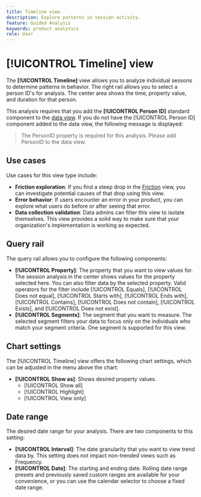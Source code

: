```yaml
---
title: Timeline view
description: Explore patterns in session activity.
feature: Guided Analysis
keywords: product analytics
role: User
---
```

# [!UICONTROL Timeline] view

The **[!UICONTROL Timeline]** view allows you to analyze individual sessons to determine patterns in behavior. The right rail allows you to select a person ID's for analysis. The center area shows the time, property value, and duration for that person.

This analysis requires that you add the **[!UICONTROL Person ID]** standard component to the [data view](/help/data-views/component-reference.md#optional). If you do not have the [!UICONTROL Person ID] component added to the data view, the following message is displayed:

> The PersonID property is required for this analysis. Please add PersonID to the data view.

## Use cases

Use cases for this view type include:

* **Friction exploration**: If you find a steep drop in the [Friction](friction.md) view, you can investigate potential causes of that drop using this view.
* **Error behavior**: If users encounter an error in your product, you can explore what users do before or after seeing that error.
* **Data collection validation**: Data admins can filter this view to isolate themselves. This view provides a solid way to make sure that your organization's implementation is working as expected.

## Query rail

The query rail allows you to configure the following components:

* **[!UICONTROL Property]**: The property that you want to view values for. The session analysis in the center shows values for the property selected here. You can also filter data by the selected property. Valid operators for the filter include [!UICONTROL Equals], [!UICONTROL Does not equal], [!UICONTROL Starts with], [!UICONTROL Ends with], [!UICONTROL Contains], [!UICONTROL Does not contain], [!UICONTROL Exists], and [!UICONTROL Does not exist].
* **[!UICONTROL Segments]**: The segment that you want to measure. The selected segment filters your data to focus only on the individuals who match your segment criteria. One segment is supported for this view.

## Chart settings

The [!UICONTROL Timeline] view offers the following chart settings, which can be adjusted in the menu above the chart:

* **[!UICONTROL Show as]**: Shows desired property values.
  * [!UICONTROL Show all]
  * [!UICONTROL Highlight]
  * [!UICONTROL View only]

## Date range

The desired date range for your analysis. There are two components to this setting:

* **[!UICONTROL Interval]**: The date granularity that you want to view trend data by. This setting does not impact non-trended views such as Frequency.
* **[!UICONTROL Date]**: The starting and ending date. Rolling date range presets and previously saved custom ranges are available for your convenience, or you can use the calendar selector to choose a fixed date range.

